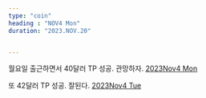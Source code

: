 ```yaml
---
type: "coin"
heading : "NOV4 Mon"
duration: "2023.NOV.20"


---
```

 


월요일 출근하면서 40달러 TP 성공. 관망하자. 
[2023Nov4 Mon](/todo/images/Document2023NOV4-Mon.pdf)



또 42달러 TP 성공. 잘된다. 
[2023Nov4 Tue](/todo/images/Document2023NOV4-Tue.pdf)




